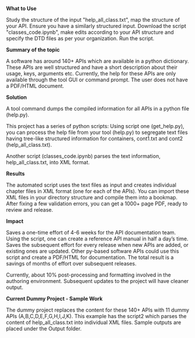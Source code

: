 **What to Use**

Study the structure of the input "help_all_class.txt", map the structure of your API. Ensure you have a similarly structured input. Download the script "classes_code.ipynb", make edits according to your API structure and specify the DTD files as per your organization. Run the script.

**Summary of the topic** 

A software has around 140+ APIs which are available in a python dictionary. These APIs are well structured and have a short description about their usage, keys, arguments etc. Currently, the help for these APIs are only available through the tool GUI or command prompt. The user does not have a PDF/HTML document. 

**Solution**

A tool command dumps the compiled information for all APIs in a python file (help.py). 

This project has a series of python scripts:
Using script one (get_help.py), you can process the help file from your tool (help.py) to segregate text files having tree-like structured information for containers, cont1.txt and cont2 (help_all_class.txt). 

Another script (classes_code.ipynb) parses the text information, help_all_class.txt, into XML format. 

**Results** 

The automated script uses the text files as input and creates individual chapter files in XML format (one for each of the APIs). 
You can import these XML files in your directory structure and compile them into a bookmap. 
After fixing a few validation errors, you can get a 1000+ page PDF, ready to review and release.

**Impact** 

Saves a one-time effort of 4-6 weeks for the API documentation team. Using the script, one can create a reference API manual in half a day’s time.
Saves the subsequent effort for every release when new APIs are added, or existing ones are updated. 
Other py-based software APIs could use this script and create a PDF/HTML for documentation. The total result is a savings of months of effort over subsequent releases. 

Currently, about 10% post-processing and formatting involved in the authoring environment. Subsequent updates to the project will have cleaner output.

**Current Dummy Project - Sample Work**

The dummy project replaces the content for these 140+ APIs with 11 dummy APIs (A,B,C,D,E,F,G,H,I,J,K). This example has the script2 which parses the content of help_all_class.txt into individual XML files. Sample outputs are placed under the Output folder.
